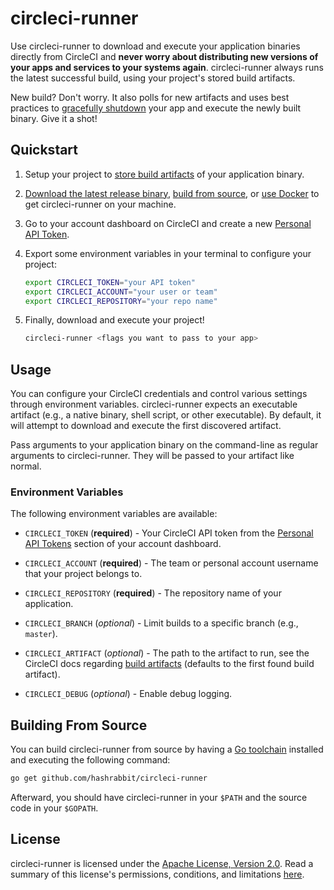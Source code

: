 # circleci-runner

Use circleci-runner to download and execute your application binaries
directly from CircleCI and **never worry about distributing new versions of your
apps and services to your systems again**. circleci-runner always runs the
latest successful build, using your project's stored build artifacts.

New build? Don't worry. It also polls for new artifacts and uses best practices
to [gracefully shutdown][disposability] your app and execute the newly built
binary. Give it a shot!

[disposability]: https://12factor.net/disposability

## Quickstart

1. Setup your project to [store build artifacts][docs] of your application binary.

2. [Download the latest release binary][binary], [build from source][source], or
   [use Docker][docker] to get circleci-runner on your machine.

3. Go to your account dashboard on CircleCI and create a new
   [Personal API Token](https://circleci.com/account/api).

4. Export some environment variables in your terminal to configure your project:

   ```sh
   export CIRCLECI_TOKEN="your API token"
   export CIRCLECI_ACCOUNT="your user or team"
   export CIRCLECI_REPOSITORY="your repo name"
   ```

5. Finally, download and execute your project!

   ```sh
   circleci-runner <flags you want to pass to your app>
   ```

[docs]: https://circleci.com/docs/2.0/artifacts/#uploading-artifacts "Storing and Accessing Build Artifacts on CircleCI"
[binary]: https://github.com/hashrabbit/circleci-runner/releases "circleci-runner releases"
[source]: #building-from-source "How to build circleci-runner from source"
[docker]: #running-with-docker "How to run circleci-runner with Docker"

## Usage

You can configure your CircleCI credentials and control various settings
through environment variables. circleci-runner expects an executable artifact
(e.g., a native binary, shell script, or other executable). By default, it will
attempt to download and execute the first discovered artifact.

Pass arguments to your application binary on the command-line as regular
arguments to circleci-runner. They will be passed to your artifact like normal.

### Environment Variables

The following environment variables are available:

- `CIRCLECI_TOKEN` (**required**) - Your CircleCI API token from the
  [Personal API Tokens](https://circleci.com/account/api) section of your
  account dashboard.

- `CIRCLECI_ACCOUNT` (**required**) - The team or personal account username that
  your project belongs to.

- `CIRCLECI_REPOSITORY` (**required**) - The repository name of your application.

- `CIRCLECI_BRANCH` (*optional*) - Limit builds to a specific branch (e.g., `master`).

- `CIRCLECI_ARTIFACT` (*optional*) - The path to the artifact to run, see the
  CircleCI docs regarding [build artifacts][build-artifacts] (defaults to the
  first found build artifact).

- `CIRCLECI_DEBUG` (*optional*) - Enable debug logging.

[build-artifacts]: https://circleci.com/docs/2.0/artifacts/ "Storing and Accessing Build Artifacts"

## Building From Source

You can build circleci-runner from source by having a [Go toolchain][toolchain]
installed and executing the following command:

```sh
go get github.com/hashrabbit/circleci-runner
```

Afterward, you should have circleci-runner in your `$PATH` and the source code
in your `$GOPATH`.

[toolchain]: https://golang.org/doc/install "Getting Started With Go"

## License

circleci-runner is licensed under the [Apache License, Version 2.0](LICENSE.md).
Read a summary of this license's permissions, conditions, and limitations
[here](https://choosealicense.com/licenses/apache-2.0/).
